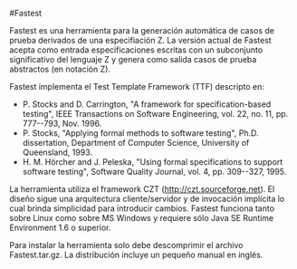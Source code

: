 #Fastest

Fastest es una herramienta para la generación automática de casos de prueba derivados de una especifiación Z.
La versión actual de Fastest acepta como entrada especificaciones escritas con un subconjunto significativo del lenguaje Z y genera como salida casos de prueba abstractos (en notación Z).

Fastest implementa el Test Template Framework (TTF) descripto en:
* P. Stocks and D. Carrington, "A framework for specification-based testing", IEEE Transactions on Software Engineering, vol. 22, no. 11, pp. 777--793, Nov. 1996.
* P. Stocks, "Applying formal methods to software testing", Ph.D. dissertation, Department of Computer Science, University of Queensland, 1993.
* H. M. Hörcher and J. Peleska, "Using formal specifications to support software testing", Software Quality Journal, vol. 4, pp. 309--327, 1995.

La herramienta utiliza el framework CZT (http://czt.sourceforge.net). El diseño sigue una arquitectura cliente/servidor y de invocación implícita lo cual brinda simplicidad para introducir cambios.
Fastest funciona tanto sobre Linux como sobre MS Windows y requiere sólo Java SE Runtime Environment 1.6 o superior.

Para instalar la herramienta solo debe descomprimir el archivo Fastest.tar.gz. La distribución incluye un pequeño manual en inglés.
